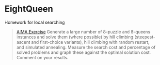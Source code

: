 # EightQueen
Homework for local searching
> [AIMA Exercise](https://aimacode.github.io/aima-exercises/advanced-search-exercises/ex_4/#) 
Generate a large number of 8-puzzle and 8-queens instances and solve them (where possible) by hill climbing (steepest-ascent and first-choice variants), hill climbing with random restart, and simulated annealing. Measure the search cost and percentage of solved problems and graph these against the optimal solution cost. Comment on your results.
